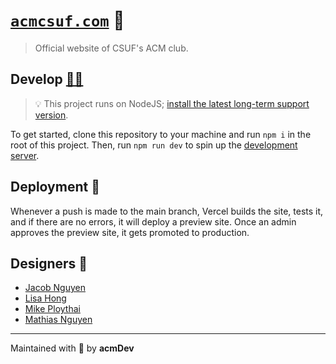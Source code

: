 # [`acmcsuf.com`][demo_url] 🐘

> Official website of CSUF's ACM club.

## Develop [👩‍💻][figma_design]

> 💡 This project runs on NodeJS; [install the latest long-term support version][node_download].

To get started, clone this repository to your machine and run `npm i` in the root of this project.
Then, run `npm run dev` to spin up the [development server][dev_server].

## Deployment 🚀

Whenever a push is made to the main branch, Vercel builds the site, tests it, and if there are no errors, it will deploy a preview site.
Once an admin approves the preview site, it gets promoted to production.

## Designers 🎨

- [Jacob Nguyen](https://github.com/barrotbake)
- [Lisa Hong](#)
- [Mike Ploythai](https://github.com/mikeploythai)
- [Mathias Nguyen](#)

---

Maintained with 💖 by **acmDev**

[node_download]: https://nodejs.org/en/download/
[github_action_deploy]: .github/workflows/deploy.yaml
[demo_url]: https://acmcsuf.com/
[acm_officers]: https://acmcsuf.com/about/
[webmaster_url]: https://github.com/EthanThatOneKid/
[figma_design]: https://www.figma.com/file/9cvuO69WgNGuCjf2JGDPfq/ACM-Website-Mockup---Mike-Ploythai?node-id=1%3A26
[dev_server]: http://localhost:3000/
[vercel_dashboard]: https://vercel.com/ethanthatonekid/acm-csuf-site
